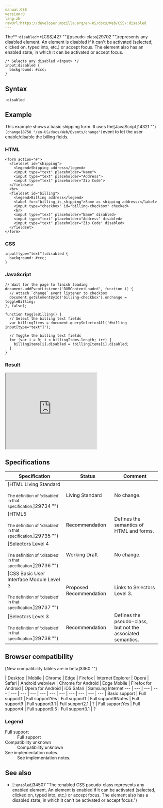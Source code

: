 ```yaml
---
manual:CSS
version:0
lang:zh
rawUrl:https://developer.mozilla.org/en-US/docs/Web/CSS/:disabled
---
```






The**`:disabled`**[CSS]427 "")[pseudo-class]29702 "")represents any disabled element. An element is disabled if it can&#39;t be activated (selected, clicked on, typed into, etc.) or accept focus. The element also has an enabled state, in which it can be activated or accept focus.


```
/* Selects any disabled <input> */
input:disabled {
  background: #ccc;
}
```

## Syntax<a name="Syntax"></a>

```
:disabled
```

## Example<a name="Example"></a>


This example shows a basic shipping form. It uses the[JavaScript]14321 "")`[change]8758 "/en-US/docs/Web/Events/change")`event to let the user enable/disable the billing fields.


### HTML<a name="HTML"></a>

```
<form action="#">
  <fieldset id="shipping">
    <legend>Shipping address</legend>
    <input type="text" placeholder="Name">
    <input type="text" placeholder="Address">
    <input type="text" placeholder="Zip Code">
  </fieldset>
  <br>
  <fieldset id="billing">
    <legend>Billing address</legend>
    <label for="billing_is_shipping">Same as shipping address:</label>
    <input type="checkbox" id="billing-checkbox" checked>
    <br>
    <input type="text" placeholder="Name" disabled>
    <input type="text" placeholder="Address" disabled>
    <input type="text" placeholder="Zip Code" disabled>
  </fieldset>
</form>
```

### CSS<a name="CSS"></a>

```
input[type="text"]:disabled {
  background: #ccc;
}
```

### JavaScript<a name="JavaScript"></a>

```
// Wait for the page to finish loading
document.addEventListener('DOMContentLoaded', function () {
  // Attach `change` event listener to checkbox
  document.getElementById('billing-checkbox').onchange = toggleBilling;
}, false);

function toggleBilling() {
  // Select the billing text fields
  var billingItems = document.querySelectorAll('#billing input[type="text"]');

  // Toggle the billing text fields
  for (var i = 0; i < billingItems.length; i++) {
    billingItems[i].disabled = !billingItems[i].disabled;
  }
}
```

### Result<a name="Result"></a>


<iframe src='https://mdn.mozillademos.org/en-US/docs/Web/CSS/:disabled$samples/Example?revision=1342873' width='300' height='250'></iframe>



## Specifications<a name="Specifications"></a>

Specification | Status | Comment 
 ---  |  ---  |  ---  | 
[HTML Living Standard<br></br><small>The definition of &#39;:disabled&#39; in that specification.</small>]29734 "") | Living Standard | No change. 
[HTML5<br></br><small>The definition of &#39;:disabled&#39; in that specification.</small>]29735 "") | Recommendation | Defines the semantics of HTML and forms. 
[Selectors Level 4<br></br><small>The definition of &#39;:disabled&#39; in that specification.</small>]29736 "") | Working Draft | No change. 
[CSS Basic User Interface Module Level 3<br></br><small>The definition of &#39;:disabled&#39; in that specification.</small>]29737 "") | Proposed Recommendation | Links to Selectors Level 3. 
[Selectors Level 3<br></br><small>The definition of &#39;:disabled&#39; in that specification.</small>]29738 "") | Recommendation | Defines the pseudo-class, but not the associated semantics. 


## Browser compatibility<a name="Browser_compatibility"></a>
[New compatibility tables are in beta<i></i>]3360 "")

 | <abbr>Desktop<i></i></abbr> | <abbr>Mobile<i></i></abbr> 
 | <abbr>Chrome<i></i></abbr> | <abbr>Edge<i></i></abbr> | <abbr>Firefox<i></i></abbr> | <abbr>Internet Explorer<i></i></abbr> | <abbr>Opera<i></i></abbr> | <abbr>Safari<i></i></abbr> | <abbr>Android webview<i></i></abbr> | <abbr>Chrome for Android<i></i></abbr> | <abbr>Edge Mobile<i></i></abbr> | <abbr>Firefox for Android<i></i></abbr> | <abbr>Opera for Android<i></i></abbr> | <abbr>iOS Safari<i></i></abbr> | <abbr>Samsung Internet<i></i></abbr> 
 ---  |  ---  |  ---  |  ---  |  ---  |  ---  |  ---  |  ---  |  ---  |  ---  |  ---  |  ---  |  ---  |  ---  | 
Basic support | <abbr>Full support</abbr>1 | <abbr>Full support</abbr>Yes | <abbr>Full support</abbr>1 | <abbr>Full support</abbr>9<abbr>Notes<i></i></abbr> | <abbr>Full support</abbr>9 | <abbr>Full support</abbr>3.1 | <abbr>Full support</abbr>2.1 | <abbr>?</abbr> | <abbr>Full support</abbr>Yes | <abbr>Full support</abbr>4 | <abbr>Full support</abbr>9.5 | <abbr>Full support</abbr>3.1 | <abbr>?</abbr> 


### Legend<a name="Legend"></a>
<dl><dt id=''><abbr>Full support</abbr></dt><dd>Full support</dd><dt id=''><abbr>Compatibility unknown</abbr></dt><dd>Compatibility unknown</dd><dt id=''><abbr>See implementation notes.<i></i></abbr></dt><dd>See implementation notes.</dd></dl>


## See also<a name="See_also"></a>

* [`:enabled`]34507 "The :enabled CSS pseudo-class represents any enabled element. An element is enabled if it can be activated (selected, clicked on, typed into, etc.) or accept focus. The element also has a disabled state, in which it can't be activated or accept focus.")



